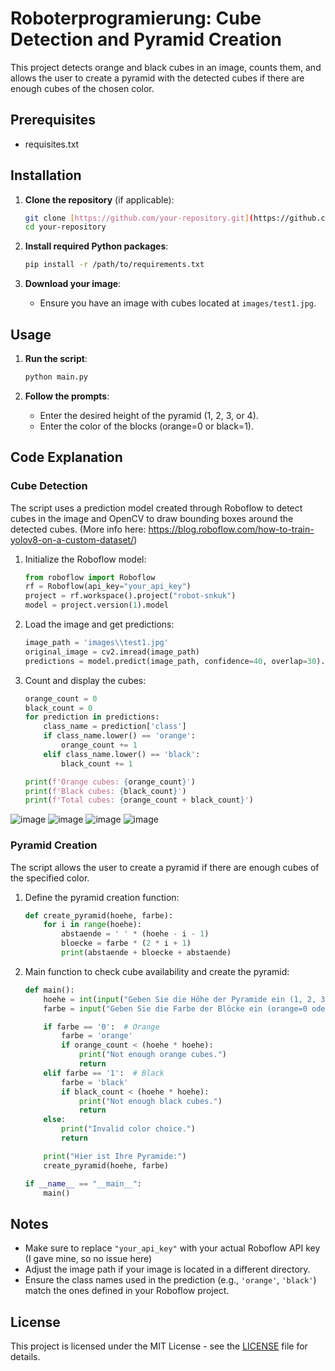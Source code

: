 # Roboterprogramierung: Cube Detection and Pyramid Creation

This project detects orange and black cubes in an image, counts them, and allows the user to create a pyramid with the detected cubes if there are enough cubes of the chosen color.

## Prerequisites

- requisites.txt

## Installation

1. **Clone the repository** (if applicable):
    ```bash
    git clone [https://github.com/your-repository.git](https://github.com/marych-m/RPSS2024)
    cd your-repository
    ```

2. **Install required Python packages**:
    ```bash
    pip install -r /path/to/requirements.txt
    ```

3. **Download your image**:
    - Ensure you have an image with cubes located at `images/test1.jpg`.

## Usage

1. **Run the script**:
    ```bash
    python main.py
    ```

2. **Follow the prompts**:
    - Enter the desired height of the pyramid (1, 2, 3, or 4).
    - Enter the color of the blocks (orange=0 or black=1).

## Code Explanation

### Cube Detection

The script uses a prediction model created through Roboflow to detect cubes in the image and OpenCV to draw bounding boxes around the detected cubes. (More info here: https://blog.roboflow.com/how-to-train-yolov8-on-a-custom-dataset/)

1. Initialize the Roboflow model:
    ```python
    from roboflow import Roboflow
    rf = Roboflow(api_key="your_api_key")
    project = rf.workspace().project("robot-snkuk")
    model = project.version(1).model
    ```

2. Load the image and get predictions:
    ```python
    image_path = 'images\\test1.jpg'
    original_image = cv2.imread(image_path)
    predictions = model.predict(image_path, confidence=40, overlap=30).json()['predictions']
    ```

3. Count and display the cubes:
    ```python
    orange_count = 0
    black_count = 0
    for prediction in predictions:
        class_name = prediction['class']
        if class_name.lower() == 'orange':
            orange_count += 1
        elif class_name.lower() == 'black':
            black_count += 1

    print(f'Orange cubes: {orange_count}')
    print(f'Black cubes: {black_count}')
    print(f'Total cubes: {orange_count + black_count}')
    ```
![image](https://github.com/marych-m/RPSS2024/assets/150799028/ccc98b4f-d344-42a4-8fce-8bd4797d28aa)
![image](https://github.com/marych-m/RPSS2024/assets/150799028/9067f26c-83d3-45cb-8a24-e182c5a4c615)
![image](https://github.com/marych-m/RPSS2024/assets/150799028/1c572547-cabd-49cf-8db4-f2695ab3aac2)
![image](https://github.com/marych-m/RPSS2024/assets/150799028/a5726844-b0f6-471d-9ce8-2d89d5713413)


### Pyramid Creation

The script allows the user to create a pyramid if there are enough cubes of the specified color.

1. Define the pyramid creation function:
    ```python
    def create_pyramid(hoehe, farbe):
        for i in range(hoehe):
            abstaende = ' ' * (hoehe - i - 1)
            bloecke = farbe * (2 * i + 1)
            print(abstaende + bloecke + abstaende)
    ```

2. Main function to check cube availability and create the pyramid:
    ```python
    def main():
        hoehe = int(input("Geben Sie die Höhe der Pyramide ein (1, 2, 3 oder 4): "))
        farbe = input("Geben Sie die Farbe der Blöcke ein (orange=0 oder schwarz=1): ")

        if farbe == '0':  # Orange
            farbe = 'orange'
            if orange_count < (hoehe * hoehe):
                print("Not enough orange cubes.")
                return
        elif farbe == '1':  # Black
            farbe = 'black'
            if black_count < (hoehe * hoehe):
                print("Not enough black cubes.")
                return
        else:
            print("Invalid color choice.")
            return

        print("Hier ist Ihre Pyramide:")
        create_pyramid(hoehe, farbe)

    if __name__ == "__main__":
        main()
    ```

## Notes

- Make sure to replace `"your_api_key"` with your actual Roboflow API key (I gave mine, so no issue here)
- Adjust the image path if your image is located in a different directory.
- Ensure the class names used in the prediction (e.g., `'orange'`, `'black'`) match the ones defined in your Roboflow project.

## License

This project is licensed under the MIT License - see the [LICENSE](LICENSE) file for details.
